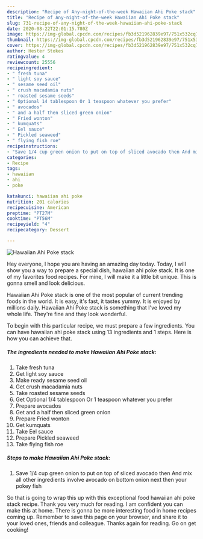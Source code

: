 ```yaml
---
description: "Recipe of Any-night-of-the-week Hawaiian Ahi Poke stack"
title: "Recipe of Any-night-of-the-week Hawaiian Ahi Poke stack"
slug: 731-recipe-of-any-night-of-the-week-hawaiian-ahi-poke-stack
date: 2020-08-22T22:01:15.780Z
image: https://img-global.cpcdn.com/recipes/fb3d521962839e97/751x532cq70/hawaiian-ahi-poke-stack-recipe-main-photo.jpg
thumbnail: https://img-global.cpcdn.com/recipes/fb3d521962839e97/751x532cq70/hawaiian-ahi-poke-stack-recipe-main-photo.jpg
cover: https://img-global.cpcdn.com/recipes/fb3d521962839e97/751x532cq70/hawaiian-ahi-poke-stack-recipe-main-photo.jpg
author: Hester Stokes
ratingvalue: 4
reviewcount: 25556
recipeingredient:
- " fresh tuna"
- " light soy sauce"
- " sesame seed oil"
- " crush macadamia nuts"
- " roasted sesame seeds"
- " Optional 14 tablespoon Or 1 teaspoon whatever you prefer"
- " avocados"
- " and a half then sliced green onion"
- " Fried wonton"
- " kumquats"
- " Eel sauce"
- " Pickled seaweed"
- " flying fish roe"
recipeinstructions:
- "Save 1/4 cup green onion to put on top of sliced avocado then And mix all other ingredients involve avocado on bottom onion next then your pokey fish"
categories:
- Recipe
tags:
- hawaiian
- ahi
- poke

katakunci: hawaiian ahi poke 
nutrition: 201 calories
recipecuisine: American
preptime: "PT27M"
cooktime: "PT56M"
recipeyield: "4"
recipecategory: Dessert

---
```



![Hawaiian Ahi Poke stack](https://img-global.cpcdn.com/recipes/fb3d521962839e97/751x532cq70/hawaiian-ahi-poke-stack-recipe-main-photo.jpg)

Hey everyone, I hope you are having an amazing day today. Today, I will show you a way to prepare a special dish, hawaiian ahi poke stack. It is one of my favorites food recipes. For mine, I will make it a little bit unique. This is gonna smell and look delicious.



Hawaiian Ahi Poke stack is one of the most popular of current trending foods in the world. It is easy, it's fast, it tastes yummy. It is enjoyed by millions daily. Hawaiian Ahi Poke stack is something that I've loved my whole life. They're fine and they look wonderful.


To begin with this particular recipe, we must prepare a few ingredients. You can have hawaiian ahi poke stack using 13 ingredients and 1 steps. Here is how you can achieve that.

<!--inarticleads1-->

##### The ingredients needed to make Hawaiian Ahi Poke stack:

1. Take  fresh tuna
1. Get  light soy sauce
1. Make ready  sesame seed oil
1. Get  crush macadamia nuts
1. Take  roasted sesame seeds
1. Get  Optional 1/4 tablespoon Or 1 teaspoon whatever you prefer
1. Prepare  avocados
1. Get  and a half then sliced green onion
1. Prepare  Fried wonton
1. Get  kumquats
1. Take  Eel sauce
1. Prepare  Pickled seaweed
1. Take  flying fish roe




<!--inarticleads2-->

##### Steps to make Hawaiian Ahi Poke stack:

1. Save 1/4 cup green onion to put on top of sliced avocado then And mix all other ingredients involve avocado on bottom onion next then your pokey fish




So that is going to wrap this up with this exceptional food hawaiian ahi poke stack recipe. Thank you very much for reading. I am confident you can make this at home. There is gonna be more interesting food in home recipes coming up. Remember to save this page on your browser, and share it to your loved ones, friends and colleague. Thanks again for reading. Go on get cooking!
